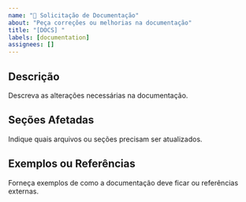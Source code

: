 ```yaml
---
name: "📝 Solicitação de Documentação"
about: "Peça correções ou melhorias na documentação"
title: "[DOCS] "
labels: [documentation]
assignees: []
---
```


## Descrição
Descreva as alterações necessárias na documentação.

## Seções Afetadas
Indique quais arquivos ou seções precisam ser atualizados.

## Exemplos ou Referências
Forneça exemplos de como a documentação deve ficar ou referências externas.
